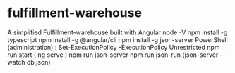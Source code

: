 # fulfillment-warehouse
A simplified Fulfillment-warehouse built with Angular
node -V
npm install -g typescript
npm install -g @angular/cli
npm install -g json-server
PowerShell (administration) : Set-ExecutionPolicy -ExecutionPolicy Unrestricted
npm run start ( ng serve )
npm run json-server
npm run json-run (json-server --watch db.json)
